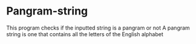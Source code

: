 # Pangram-string
This program checks if the inputted string is a pangram or not
A pangram string is one that contains all the letters of the English alphabet

